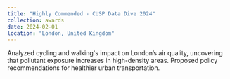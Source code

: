```yaml
---
title: "Highly Commended - CUSP Data Dive 2024"
collection: awards
date: 2024-02-01
location: "London, United Kingdom"
---
```


Analyzed cycling and walking's impact on London’s air quality, uncovering that pollutant exposure increases in high-density areas. Proposed policy recommendations for healthier urban transportation.
